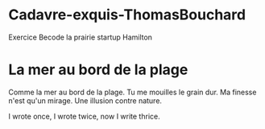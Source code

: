 # Cadavre-exquis-ThomasBouchard
Exercice Becode la prairie startup Hamilton

# **La mer au bord de la plage**

Comme la mer au bord de la plage. Tu me mouilles le grain dur. 
Ma finesse n'est qu'un mirage. Une illusion contre nature.

I wrote once, I wrote twice, now I write thrice.

